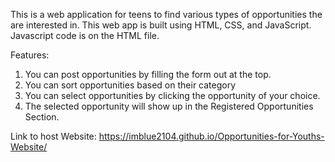 This is a web application for teens to find various types of opportunities the are interested in.
This web app is built using HTML, CSS, and JavaScript. Javascript code is on the HTML file.

Features:
  1. You can post opportunities by filling the form out at the top.
  2. You can sort opportunities based on their category
  3. You can select opportunities by clicking the opportunity of your choice.
  4. The selected opportunity will show up in the Registered Opportunities Section.

Link to host Website: https://imblue2104.github.io/Opportunities-for-Youths-Website/
